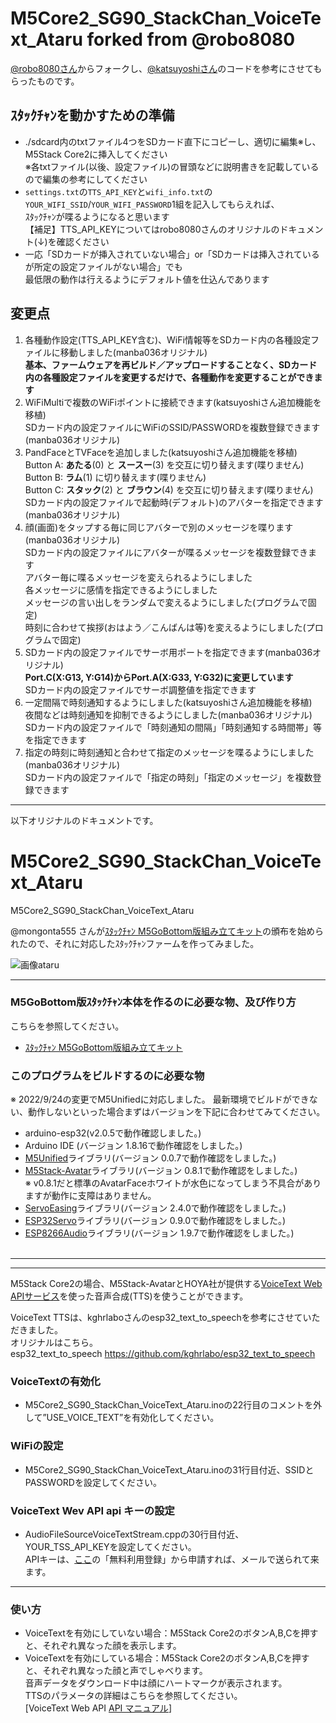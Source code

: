 # M5Core2_SG90_StackChan_VoiceText_Ataru forked from @robo8080

[@robo8080さん](https://github.com/robo8080/M5Core2_SG90_StackChan_VoiceText_Ataru)からフォークし、[@katsuyoshiさん](https://github.com/katsuyoshi/M5Core2_SG90_StackChan_VoiceText_Ataru)のコードを参考にさせてもらったものです。

## ｽﾀｯｸﾁｬﾝを動かすための準備

- ./sdcard内のtxtファイル4つをSDカード直下にコピーし、適切に編集※し、M5Stack Core2に挿入してください  
  ※各txtファイル(以後、設定ファイル)の冒頭などに説明書きを記載しているので編集の参考にしてください
- `settings.txt`の`TTS_API_KEY`と`wifi_info.txt`の`YOUR_WIFI_SSID`/`YOUR_WIFI_PASSWORD`1組を記入してもらえれば、  
  ｽﾀｯｸﾁｬﾝが喋るようになると思います  
  【補足】TTS_API_KEYについてはrobo8080さんのオリジナルのドキュメント(↓)を確認ください
- 一応「SDカードが挿入されていない場合」or「SDカードは挿入されているが所定の設定ファイルがない場合」でも  
  最低限の動作は行えるようにデフォルト値を仕込んであります

## 変更点

1. 各種動作設定(TTS_API_KEY含む)、WiFi情報等をSDカード内の各種設定ファイルに移動しました(manba036オリジナル)  
  **基本、ファームウェアを再ビルド／アップロードすることなく、SDカード内の各種設定ファイルを変更するだけで、各種動作を変更することができます**
1. WiFiMultiで複数のWiFiポイントに接続できます(katsuyoshiさん追加機能を移植)  
  SDカード内の設定ファイルにWiFiのSSID/PASSWORDを複数登録できます(manba036オリジナル)
1. PandFaceとTVFaceを追加しました(katsuyoshiさん追加機能を移植)  
  Button A: __あたる__(0) と __スースー__(3) を交互に切り替えます(喋りません)  
  Button B: __ラム__(1) に切り替えます(喋りません)  
  Button C: __スタック__(2) と __ブラウン__(4) を交互に切り替えます(喋りません)  
  SDカード内の設定ファイルで起動時(デフォルト)のアバターを指定できます(manba036オリジナル)  
1. 顔(画面)をタップする毎に同じアバターで別のメッセージを喋ります(manba036オリジナル)  
  SDカード内の設定ファイルにアバターが喋るメッセージを複数登録できます  
  アバター毎に喋るメッセージを変えられるようにしました  
  各メッセージに感情を指定できるようにしました  
  メッセージの言い出しをランダムで変えるようにしました(プログラムで固定)  
  時刻に合わせて挨拶(おはよう／こんばんは等)を変えるようにしました(プログラムで固定)  
1. SDカード内の設定ファイルでサーボ用ポートを指定できます(manba036オリジナル)  
  **Port.C(X:G13, Y:G14)からPort.A(X:G33, Y:G32)に変更しています**  
  SDカード内の設定ファイルでサーボ調整値を指定できます  
1. 一定間隔で時刻通知するようにしました(katsuyoshiさん追加機能を移植)  
  夜間などは時刻通知を抑制できるようにしました(manba036オリジナル)  
  SDカード内の設定ファイルで「時刻通知の間隔」「時刻通知する時間帯」等を指定できます
1. 指定の時刻に時刻通知と合わせて指定のメッセージを喋るようにしました(manba036オリジナル)  
  SDカード内の設定ファイルで「指定の時刻」「指定のメッセージ」を複数登録できます

---
以下オリジナルのドキュメントです。

# M5Core2_SG90_StackChan_VoiceText_Ataru
M5Core2_SG90_StackChan_VoiceText_Ataru

@mongonta555 さんが[ｽﾀｯｸﾁｬﾝ M5GoBottom版組み立てキット](https://raspberrypi.mongonta.com/about-products-stackchan-m5gobottom-version/ "Title")の頒布を始められたので、それに対応したｽﾀｯｸﾁｬﾝファームを作ってみました。<br>

![画像ataru](images/ataru.png)<br>

---
### M5GoBottom版ｽﾀｯｸﾁｬﾝ本体を作るのに必要な物、及び作り方 ###
こちらを参照してください。<br>
* [ｽﾀｯｸﾁｬﾝ M5GoBottom版組み立てキット](https://raspberrypi.mongonta.com/about-products-stackchan-m5gobottom-version/ "Title")<br>

### このプログラムをビルドするのに必要な物 ###

※ 2022/9/24の変更でM5Unifiedに対応しました。
最新環境でビルドができない、動作しないといった場合まずはバージョンを下記に合わせてみてください。

* arduino-esp32(v2.0.5で動作確認しました。)
* Arduino IDE (バージョン 1.8.16で動作確認をしました。)<br>
* [M5Unified](https://github.com/m5stack/M5Unified)ライブラリ(バージョン 0.0.7で動作確認をしました。)
* [M5Stack-Avatar](https://github.com/meganetaaan/m5stack-avatar/ "Title")ライブラリ(バージョン 0.8.1で動作確認をしました。)<br>※ v0.8.1だと標準のAvatarFaceホワイトが水色になってしまう不具合がありますが動作に支障はありません。
* [ServoEasing](https://github.com/ArminJo/ServoEasing/ "Title")ライブラリ(バージョン 2.4.0で動作確認をしました。)<br>
* [ESP32Servo](https://github.com/madhephaestus/ESP32Servo/ "Title")ライブラリ(バージョン 0.9.0で動作確認をしました。)<br>
* [ESP8266Audio](https://github.com/earlephilhower/ESP8266Audio/ "Title")ライブラリ(バージョン 1.9.7で動作確認をしました。)<br><br>

---

---

M5Stack Core2の場合、M5Stack-AvatarとHOYA社が提供する[VoiceText Web APIサービス](https://cloud.voicetext.jp/webapi "Title")を使った音声合成(TTS)を使うことができます。


VoiceText TTSは、kghrlaboさんのesp32_text_to_speechを参考にさせていただきました。<br>
オリジナルはこちら。<br>
esp32_text_to_speech <https://github.com/kghrlabo/esp32_text_to_speech><br>

### VoiceTextの有効化 ###
* M5Core2_SG90_StackChan_VoiceText_Ataru.inoの22行目のコメントを外して”USE_VOICE_TEXT”を有効化してください。

### WiFiの設定 ###
* M5Core2_SG90_StackChan_VoiceText_Ataru.inoの31行目付近、SSIDとPASSWORDを設定してください。

### VoiceText Wev API api キーの設定 ###
* AudioFileSourceVoiceTextStream.cppの30行目付近、YOUR_TSS_API_KEYを設定してください。<br>
APIキーは、[ここ](https://cloud.voicetext.jp/webapi/ "Title")の「無料利用登録」から申請すれば、メールで送られて来ます。<br>

---

### 使い方 ###
* VoiceTextを有効にしていない場合：M5Stack Core2のボタンA,B,Cを押すと、それぞれ異なった顔を表示します。　<br>
* VoiceTextを有効にしている場合：M5Stack Core2のボタンA,B,Cを押すと、それぞれ異なった顔と声でしゃべります。　<br>
音声データをダウンロード中は顔にハートマークが表示されます。<br>
TTSのパラメータの詳細はこちらを参照してください。<br>
[VoiceText Web API [API マニュアル](https://cloud.voicetext.jp/webapi/docs/api/ "Title")]
<br><br>

